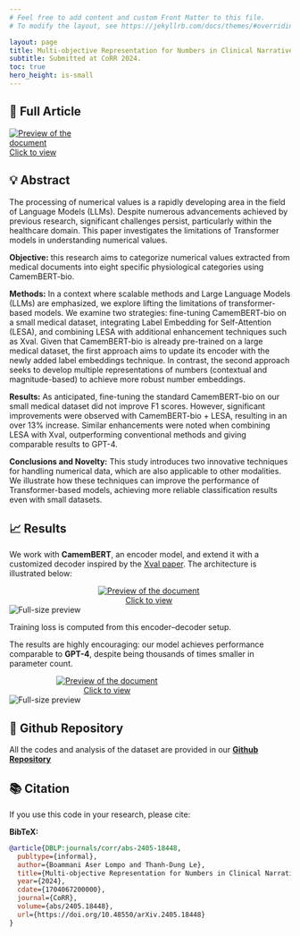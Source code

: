 ```yaml
---
# Feel free to add content and custom Front Matter to this file.
# To modify the layout, see https://jekyllrb.com/docs/themes/#overriding-theme-defaults

layout: page
title: Multi-objective Representation for Numbers in Clinical Narratives
subtitle: Submitted at CoRR 2024.
toc: true
hero_height: is-small
---
```


## 📘 Full Article
<div markdown="0">
  <a href="https://arxiv.org/abs/2405.18448">
    <div class="preview-container" style="width: 170px;">
      <img src="{{ site.baseurl }}/assets/thumbnails/Lesa_Xval_thumbnail.png" alt="Preview of the document">
      <div class="hover-effect">Click to view</div>
    </div>
  </a>
</div>


## 💡 Abstract

The processing of numerical values is a rapidly developing area in the field of Language Models (LLMs). Despite numerous advancements achieved by previous research, significant challenges persist, particularly within the healthcare domain. This paper investigates the limitations of Transformer models in understanding numerical values.  

**Objective:** this research aims to categorize numerical values extracted from medical documents into eight specific physiological categories using CamemBERT-bio.  

**Methods:** In a context where scalable methods and Large Language Models (LLMs) are emphasized, we explore lifting the limitations of transformer-based models. We examine two strategies: fine-tuning CamemBERT-bio on a small medical dataset, integrating Label Embedding for Self-Attention (LESA), and combining LESA with additional enhancement techniques such as Xval. Given that CamemBERT-bio is already pre-trained on a large medical dataset, the first approach aims to update its encoder with the newly added label embeddings technique. In contrast, the second approach seeks to develop multiple representations of numbers (contextual and magnitude-based) to achieve more robust number embeddings.  

**Results:** As anticipated, fine-tuning the standard CamemBERT-bio on our small medical dataset did not improve F1 scores. However, significant improvements were observed with CamemBERT-bio + LESA, resulting in an over 13% increase. Similar enhancements were noted when combining LESA with Xval, outperforming conventional methods and giving comparable results to GPT-4.  

**Conclusions and Novelty:** This study introduces two innovative techniques for handling numerical data, which are also applicable to other modalities. We illustrate how these techniques can improve the performance of Transformer-based models, achieving more reliable classification results even with small datasets.

## 📈 Results

We work with **CamemBERT**, an encoder model, and extend it with a customized decoder inspired by the [Xval paper](https://arxiv.org/abs/2310.02989). The architecture is illustrated below:

<div markdown="0" style="text-align:center;">
  <a href="#img-arch">
    <div class="preview-container" style="width: 500px;">
      <img src="{{ site.baseurl }}/assets/LESA/diagram.png"
           alt="Preview of the document">
      <div class="hover-effect">Click to view</div>
    </div>
  </a>
</div>
<!-- Lightbox -->
<div id="img-arch" class="lightbox" markdown="0">
  <a href="#!" class="lightbox-close"></a>
  <img src="{{ site.baseurl }}/assets/LESA/diagram.png" alt="Full-size preview">
</div>

Training loss is computed from this encoder–decoder setup.  

The results are highly encouraging: our model achieves performance comparable to **GPT-4**, despite being thousands of times smaller in parameter count.

<div markdown="0" style="text-align:center;">
  <a href="#img-results">
    <div class="preview-container" style="width: 350px;">
      <img src="{{ site.baseurl }}/assets/LESA/results.png"
           alt="Preview of the document">
      <div class="hover-effect">Click to view</div>
    </div>
  </a>
</div>
<!-- Lightbox -->
<div id="img-results" class="lightbox" markdown="0">
  <a href="#!" class="lightbox-close"></a>
  <img src="{{ site.baseurl }}/assets/LESA/results.png" alt="Full-size preview">
</div>

## 🐙 Github Repository
All the codes and analysis of the dataset are provided in our **[Github Repository](https://github.com/sadc-lab/multiobjective_token_representation)**


## 📚 Citation

If you use this code in your research, please cite:

**BibTeX:**
```bibtex
@article{DBLP:journals/corr/abs-2405-18448,
  publtype={informal},
  author={Boammani Aser Lompo and Thanh-Dung Le},
  title={Multi-objective Representation for Numbers in Clinical Narratives Using CamemBERT-bio},
  year={2024},
  cdate={1704067200000},
  journal={CoRR},
  volume={abs/2405.18448},
  url={https://doi.org/10.48550/arXiv.2405.18448}
}
```
